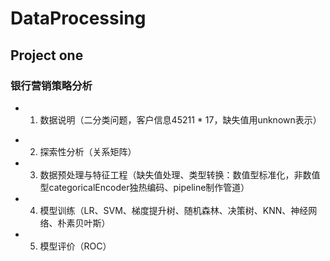 # DataProcessing
## Project one
### 银行营销策略分析
* 1. 数据说明（二分类问题，客户信息45211 * 17，缺失值用unknown表示）
- 2. 探索性分析（关系矩阵）
- 3. 数据预处理与特征工程（缺失值处理、类型转换：数值型标准化，非数值型categoricalEncoder独热编码、pipeline制作管道）
- 4. 模型训练（LR、SVM、梯度提升树、随机森林、决策树、KNN、神经网络、朴素贝叶斯）
- 5. 模型评价（ROC）

